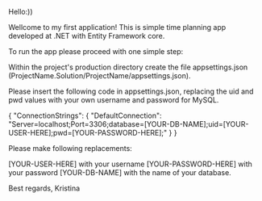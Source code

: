 Hello:))

Wellcome to my first application! 
This is simple time planning app developed at .NET with Entity Framework core. 

To run the app please proceed with one simple step:

Within the project's production directory create the file appsettings.json (ProjectName.Solution/ProjectName/appsettings.json). 

Please insert the following code in appsettings.json, replacing the uid and pwd values with your own username and password for MySQL. 

{
  "ConnectionStrings": {
    "DefaultConnection": "Server=localhost;Port=3306;database=[YOUR-DB-NAME];uid=[YOUR-USER-HERE];pwd=[YOUR-PASSWORD-HERE];"
  }
}

Please make following replacements:

[YOUR-USER-HERE] with your username
[YOUR-PASSWORD-HERE] with your password
[YOUR-DB-NAME] with the name of your database.

Best regards, Kristina
